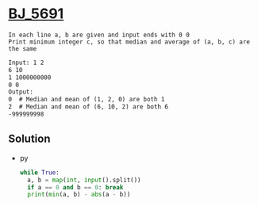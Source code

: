 # [BJ_5691](https://acmicpc.net/problem/5691)

```en
In each line a, b are given and input ends with 0 0
Print minimum integer c, so that median and average of (a, b, c) are the same
```

```txt
Input: 1 2
6 10
1 1000000000
0 0
Output:
0  # Median and mean of (1, 2, 0) are both 1
2  # Median and mean of (6, 10, 2) are both 6
-999999998
```

## Solution

* py

  ```py
  while True:
    a, b = map(int, input().split())
    if a == 0 and b == 0: break
    print(min(a, b) - abs(a - b))
  ```
